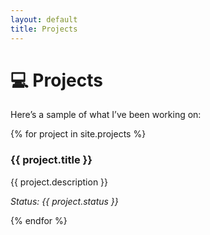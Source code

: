 ```yaml
---
layout: default
title: Projects
---
```


# 💻 Projects

Here’s a sample of what I’ve been working on:

<div class="projects">
  {% for project in site.projects %}
    <div class="project-card">
      <h3>{{ project.title }}</h3>
      <p>{{ project.description }}</p>
      <p><em>Status: {{ project.status }}</em></p>
    </div>
  {% endfor %}
</div>
